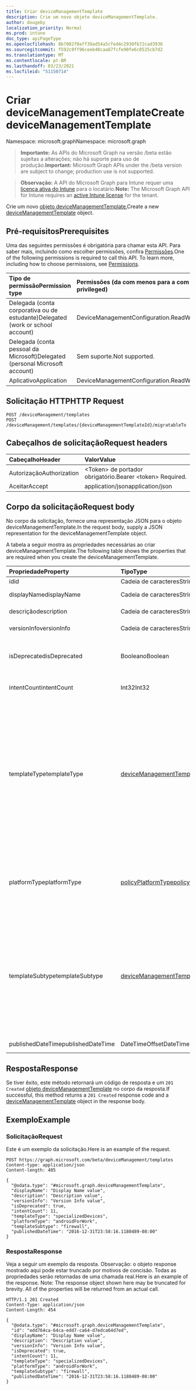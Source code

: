 ```yaml
---
title: Criar deviceManagementTemplate
description: Crie um novo objeto deviceManagementTemplate.
author: dougeby
localization_priority: Normal
ms.prod: intune
doc_type: apiPageType
ms.openlocfilehash: 8b7002f0aff39ad54a5cfed4c2930fb72cad3936
ms.sourcegitcommit: f592c9ff96ceeb40caa67fcfe90fe6c8525cb7d2
ms.translationtype: MT
ms.contentlocale: pt-BR
ms.lasthandoff: 03/23/2021
ms.locfileid: "51150714"
---
```

# <a name="create-devicemanagementtemplate"></a><span data-ttu-id="396ea-103">Criar deviceManagementTemplate</span><span class="sxs-lookup"><span data-stu-id="396ea-103">Create deviceManagementTemplate</span></span>

<span data-ttu-id="396ea-104">Namespace: microsoft.graph</span><span class="sxs-lookup"><span data-stu-id="396ea-104">Namespace: microsoft.graph</span></span>

> <span data-ttu-id="396ea-105">**Importante:** As APIs do Microsoft Graph na versão /beta estão sujeitas a alterações; não há suporte para uso de produção.</span><span class="sxs-lookup"><span data-stu-id="396ea-105">**Important:** Microsoft Graph APIs under the /beta version are subject to change; production use is not supported.</span></span>

> <span data-ttu-id="396ea-106">**Observação:** A API do Microsoft Graph para Intune requer uma [licença ativa do Intune](https://go.microsoft.com/fwlink/?linkid=839381) para o locatário.</span><span class="sxs-lookup"><span data-stu-id="396ea-106">**Note:** The Microsoft Graph API for Intune requires an [active Intune license](https://go.microsoft.com/fwlink/?linkid=839381) for the tenant.</span></span>

<span data-ttu-id="396ea-107">Crie um novo [objeto deviceManagementTemplate.](../resources/intune-deviceintent-devicemanagementtemplate.md)</span><span class="sxs-lookup"><span data-stu-id="396ea-107">Create a new [deviceManagementTemplate](../resources/intune-deviceintent-devicemanagementtemplate.md) object.</span></span>

## <a name="prerequisites"></a><span data-ttu-id="396ea-108">Pré-requisitos</span><span class="sxs-lookup"><span data-stu-id="396ea-108">Prerequisites</span></span>
<span data-ttu-id="396ea-p101">Uma das seguintes permissões é obrigatória para chamar esta API. Para saber mais, incluindo como escolher permissões, confira [Permissões](/graph/permissions-reference).</span><span class="sxs-lookup"><span data-stu-id="396ea-p101">One of the following permissions is required to call this API. To learn more, including how to choose permissions, see [Permissions](/graph/permissions-reference).</span></span>

|<span data-ttu-id="396ea-111">Tipo de permissão</span><span class="sxs-lookup"><span data-stu-id="396ea-111">Permission type</span></span>|<span data-ttu-id="396ea-112">Permissões (da com menos para a com mais privilégios)</span><span class="sxs-lookup"><span data-stu-id="396ea-112">Permissions (from least to most privileged)</span></span>|
|:---|:---|
|<span data-ttu-id="396ea-113">Delegada (conta corporativa ou de estudante)</span><span class="sxs-lookup"><span data-stu-id="396ea-113">Delegated (work or school account)</span></span>|<span data-ttu-id="396ea-114">DeviceManagementConfiguration.ReadWrite.All</span><span class="sxs-lookup"><span data-stu-id="396ea-114">DeviceManagementConfiguration.ReadWrite.All</span></span>|
|<span data-ttu-id="396ea-115">Delegada (conta pessoal da Microsoft)</span><span class="sxs-lookup"><span data-stu-id="396ea-115">Delegated (personal Microsoft account)</span></span>|<span data-ttu-id="396ea-116">Sem suporte.</span><span class="sxs-lookup"><span data-stu-id="396ea-116">Not supported.</span></span>|
|<span data-ttu-id="396ea-117">Aplicativo</span><span class="sxs-lookup"><span data-stu-id="396ea-117">Application</span></span>|<span data-ttu-id="396ea-118">DeviceManagementConfiguration.ReadWrite.All</span><span class="sxs-lookup"><span data-stu-id="396ea-118">DeviceManagementConfiguration.ReadWrite.All</span></span>|

## <a name="http-request"></a><span data-ttu-id="396ea-119">Solicitação HTTP</span><span class="sxs-lookup"><span data-stu-id="396ea-119">HTTP Request</span></span>
<!-- {
  "blockType": "ignored"
}
-->
``` http
POST /deviceManagement/templates
POST /deviceManagement/templates/{deviceManagementTemplateId}/migratableTo
```

## <a name="request-headers"></a><span data-ttu-id="396ea-120">Cabeçalhos de solicitação</span><span class="sxs-lookup"><span data-stu-id="396ea-120">Request headers</span></span>
|<span data-ttu-id="396ea-121">Cabeçalho</span><span class="sxs-lookup"><span data-stu-id="396ea-121">Header</span></span>|<span data-ttu-id="396ea-122">Valor</span><span class="sxs-lookup"><span data-stu-id="396ea-122">Value</span></span>|
|:---|:---|
|<span data-ttu-id="396ea-123">Autorização</span><span class="sxs-lookup"><span data-stu-id="396ea-123">Authorization</span></span>|<span data-ttu-id="396ea-124">&lt;Token&gt; de portador obrigatório.</span><span class="sxs-lookup"><span data-stu-id="396ea-124">Bearer &lt;token&gt; Required.</span></span>|
|<span data-ttu-id="396ea-125">Aceitar</span><span class="sxs-lookup"><span data-stu-id="396ea-125">Accept</span></span>|<span data-ttu-id="396ea-126">application/json</span><span class="sxs-lookup"><span data-stu-id="396ea-126">application/json</span></span>|

## <a name="request-body"></a><span data-ttu-id="396ea-127">Corpo da solicitação</span><span class="sxs-lookup"><span data-stu-id="396ea-127">Request body</span></span>
<span data-ttu-id="396ea-128">No corpo da solicitação, fornece uma representação JSON para o objeto deviceManagementTemplate.</span><span class="sxs-lookup"><span data-stu-id="396ea-128">In the request body, supply a JSON representation for the deviceManagementTemplate object.</span></span>

<span data-ttu-id="396ea-129">A tabela a seguir mostra as propriedades necessárias ao criar deviceManagementTemplate.</span><span class="sxs-lookup"><span data-stu-id="396ea-129">The following table shows the properties that are required when you create the deviceManagementTemplate.</span></span>

|<span data-ttu-id="396ea-130">Propriedade</span><span class="sxs-lookup"><span data-stu-id="396ea-130">Property</span></span>|<span data-ttu-id="396ea-131">Tipo</span><span class="sxs-lookup"><span data-stu-id="396ea-131">Type</span></span>|<span data-ttu-id="396ea-132">Descrição</span><span class="sxs-lookup"><span data-stu-id="396ea-132">Description</span></span>|
|:---|:---|:---|
|<span data-ttu-id="396ea-133">id</span><span class="sxs-lookup"><span data-stu-id="396ea-133">id</span></span>|<span data-ttu-id="396ea-134">Cadeia de caracteres</span><span class="sxs-lookup"><span data-stu-id="396ea-134">String</span></span>|<span data-ttu-id="396ea-135">A ID do modelo</span><span class="sxs-lookup"><span data-stu-id="396ea-135">The template ID</span></span>|
|<span data-ttu-id="396ea-136">displayName</span><span class="sxs-lookup"><span data-stu-id="396ea-136">displayName</span></span>|<span data-ttu-id="396ea-137">Cadeia de caracteres</span><span class="sxs-lookup"><span data-stu-id="396ea-137">String</span></span>|<span data-ttu-id="396ea-138">O nome de exibição do modelo</span><span class="sxs-lookup"><span data-stu-id="396ea-138">The template's display name</span></span>|
|<span data-ttu-id="396ea-139">descrição</span><span class="sxs-lookup"><span data-stu-id="396ea-139">description</span></span>|<span data-ttu-id="396ea-140">Cadeia de caracteres</span><span class="sxs-lookup"><span data-stu-id="396ea-140">String</span></span>|<span data-ttu-id="396ea-141">A descrição do modelo</span><span class="sxs-lookup"><span data-stu-id="396ea-141">The template's description</span></span>|
|<span data-ttu-id="396ea-142">versionInfo</span><span class="sxs-lookup"><span data-stu-id="396ea-142">versionInfo</span></span>|<span data-ttu-id="396ea-143">Cadeia de caracteres</span><span class="sxs-lookup"><span data-stu-id="396ea-143">String</span></span>|<span data-ttu-id="396ea-144">Informações de versão do modelo</span><span class="sxs-lookup"><span data-stu-id="396ea-144">The template's version information</span></span>|
|<span data-ttu-id="396ea-145">isDeprecated</span><span class="sxs-lookup"><span data-stu-id="396ea-145">isDeprecated</span></span>|<span data-ttu-id="396ea-146">Booleano</span><span class="sxs-lookup"><span data-stu-id="396ea-146">Boolean</span></span>|<span data-ttu-id="396ea-147">O modelo está preterido ou não.</span><span class="sxs-lookup"><span data-stu-id="396ea-147">The template is deprecated or not.</span></span> <span data-ttu-id="396ea-148">As intenções não podem ser criadas a partir de um modelo preterido.</span><span class="sxs-lookup"><span data-stu-id="396ea-148">Intents cannot be created from a deprecated template.</span></span>|
|<span data-ttu-id="396ea-149">intentCount</span><span class="sxs-lookup"><span data-stu-id="396ea-149">intentCount</span></span>|<span data-ttu-id="396ea-150">Int32</span><span class="sxs-lookup"><span data-stu-id="396ea-150">Int32</span></span>|<span data-ttu-id="396ea-151">Número de Intenções criadas a partir deste modelo.</span><span class="sxs-lookup"><span data-stu-id="396ea-151">Number of Intents created from this template.</span></span>|
|<span data-ttu-id="396ea-152">templateType</span><span class="sxs-lookup"><span data-stu-id="396ea-152">templateType</span></span>|[<span data-ttu-id="396ea-153">deviceManagementTemplateType</span><span class="sxs-lookup"><span data-stu-id="396ea-153">deviceManagementTemplateType</span></span>](../resources/intune-deviceintent-devicemanagementtemplatetype.md)|<span data-ttu-id="396ea-154">O tipo do modelo.</span><span class="sxs-lookup"><span data-stu-id="396ea-154">The template's type.</span></span> <span data-ttu-id="396ea-155">Os valores possíveis são: `securityBaseline`, `specializedDevices`, `advancedThreatProtectionSecurityBaseline`, `deviceConfiguration`, `custom`, `securityTemplate`, `microsoftEdgeSecurityBaseline`, `microsoftOffice365ProPlusSecurityBaseline`, `deviceCompliance`, `deviceConfigurationForOffice365`, `cloudPC`, `firewallSharedSettings`.</span><span class="sxs-lookup"><span data-stu-id="396ea-155">Possible values are: `securityBaseline`, `specializedDevices`, `advancedThreatProtectionSecurityBaseline`, `deviceConfiguration`, `custom`, `securityTemplate`, `microsoftEdgeSecurityBaseline`, `microsoftOffice365ProPlusSecurityBaseline`, `deviceCompliance`, `deviceConfigurationForOffice365`, `cloudPC`, `firewallSharedSettings`.</span></span>|
|<span data-ttu-id="396ea-156">platformType</span><span class="sxs-lookup"><span data-stu-id="396ea-156">platformType</span></span>|[<span data-ttu-id="396ea-157">policyPlatformType</span><span class="sxs-lookup"><span data-stu-id="396ea-157">policyPlatformType</span></span>](../resources/intune-shared-policyplatformtype.md)|<span data-ttu-id="396ea-158">A plataforma do modelo.</span><span class="sxs-lookup"><span data-stu-id="396ea-158">The template's platform.</span></span> <span data-ttu-id="396ea-159">Os valores possíveis são: `android`, `androidForWork`, `iOS`, `macOS`, `windowsPhone81`, `windows81AndLater`, `windows10AndLater`, `androidWorkProfile`, `windows10XProfile`, `all`.</span><span class="sxs-lookup"><span data-stu-id="396ea-159">Possible values are: `android`, `androidForWork`, `iOS`, `macOS`, `windowsPhone81`, `windows81AndLater`, `windows10AndLater`, `androidWorkProfile`, `windows10XProfile`, `all`.</span></span>|
|<span data-ttu-id="396ea-160">templateSubtype</span><span class="sxs-lookup"><span data-stu-id="396ea-160">templateSubtype</span></span>|[<span data-ttu-id="396ea-161">deviceManagementTemplateSubtype</span><span class="sxs-lookup"><span data-stu-id="396ea-161">deviceManagementTemplateSubtype</span></span>](../resources/intune-deviceintent-devicemanagementtemplatesubtype.md)|<span data-ttu-id="396ea-162">O subtipo do modelo.</span><span class="sxs-lookup"><span data-stu-id="396ea-162">The template's subtype.</span></span> <span data-ttu-id="396ea-163">Os valores possíveis são: `none`, `firewall`, `diskEncryption`, `attackSurfaceReduction`, `endpointDetectionReponse`, `accountProtection`, `antivirus`, `firewallSharedAppList`, `firewallSharedIpList`, `firewallSharedPortlist`.</span><span class="sxs-lookup"><span data-stu-id="396ea-163">Possible values are: `none`, `firewall`, `diskEncryption`, `attackSurfaceReduction`, `endpointDetectionReponse`, `accountProtection`, `antivirus`, `firewallSharedAppList`, `firewallSharedIpList`, `firewallSharedPortlist`.</span></span>|
|<span data-ttu-id="396ea-164">publishedDateTime</span><span class="sxs-lookup"><span data-stu-id="396ea-164">publishedDateTime</span></span>|<span data-ttu-id="396ea-165">DateTimeOffset</span><span class="sxs-lookup"><span data-stu-id="396ea-165">DateTimeOffset</span></span>|<span data-ttu-id="396ea-166">Quando o modelo foi publicado</span><span class="sxs-lookup"><span data-stu-id="396ea-166">When the template was published</span></span>|



## <a name="response"></a><span data-ttu-id="396ea-167">Resposta</span><span class="sxs-lookup"><span data-stu-id="396ea-167">Response</span></span>
<span data-ttu-id="396ea-168">Se tiver êxito, este método retornará um código de resposta e um `201 Created` [objeto deviceManagementTemplate](../resources/intune-deviceintent-devicemanagementtemplate.md) no corpo da resposta.</span><span class="sxs-lookup"><span data-stu-id="396ea-168">If successful, this method returns a `201 Created` response code and a [deviceManagementTemplate](../resources/intune-deviceintent-devicemanagementtemplate.md) object in the response body.</span></span>

## <a name="example"></a><span data-ttu-id="396ea-169">Exemplo</span><span class="sxs-lookup"><span data-stu-id="396ea-169">Example</span></span>

### <a name="request"></a><span data-ttu-id="396ea-170">Solicitação</span><span class="sxs-lookup"><span data-stu-id="396ea-170">Request</span></span>
<span data-ttu-id="396ea-171">Este é um exemplo da solicitação.</span><span class="sxs-lookup"><span data-stu-id="396ea-171">Here is an example of the request.</span></span>
``` http
POST https://graph.microsoft.com/beta/deviceManagement/templates
Content-type: application/json
Content-length: 405

{
  "@odata.type": "#microsoft.graph.deviceManagementTemplate",
  "displayName": "Display Name value",
  "description": "Description value",
  "versionInfo": "Version Info value",
  "isDeprecated": true,
  "intentCount": 11,
  "templateType": "specializedDevices",
  "platformType": "androidForWork",
  "templateSubtype": "firewall",
  "publishedDateTime": "2016-12-31T23:58:16.1180489-08:00"
}
```

### <a name="response"></a><span data-ttu-id="396ea-172">Resposta</span><span class="sxs-lookup"><span data-stu-id="396ea-172">Response</span></span>
<span data-ttu-id="396ea-p106">Veja a seguir um exemplo da resposta. Observação: o objeto response mostrado aqui pode estar truncado por motivos de concisão. Todas as propriedades serão retornadas de uma chamada real.</span><span class="sxs-lookup"><span data-stu-id="396ea-p106">Here is an example of the response. Note: The response object shown here may be truncated for brevity. All of the properties will be returned from an actual call.</span></span>
``` http
HTTP/1.1 201 Created
Content-Type: application/json
Content-Length: 454

{
  "@odata.type": "#microsoft.graph.deviceManagementTemplate",
  "id": "edd764ca-64ca-edd7-ca64-d7edca64d7ed",
  "displayName": "Display Name value",
  "description": "Description value",
  "versionInfo": "Version Info value",
  "isDeprecated": true,
  "intentCount": 11,
  "templateType": "specializedDevices",
  "platformType": "androidForWork",
  "templateSubtype": "firewall",
  "publishedDateTime": "2016-12-31T23:58:16.1180489-08:00"
}
```




